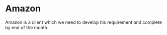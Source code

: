# Amazon
Amazon is a client which we need to develop his requirement and complete by end of the month.
